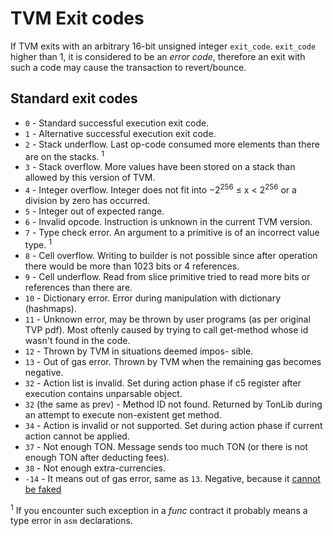 # TVM Exit codes

If TVM exits with an arbitrary 16-bit unsigned integer `exit_code`. `exit_code` higher than 1, it is considered to be an _error code_, therefore an exit with such a code may cause the transaction to revert/bounce.

## Standard exit codes
* `0` - Standard successful execution exit code.
* `1` - Alternative successful execution exit code.
* `2` - Stack underflow. Last op-code consumed more elements than there are on the stacks. <sup>1</sup>
* `3` - Stack overflow. More values have been stored on a stack than
allowed by this version of TVM.
* `4` - Integer overflow. Integer does not fit into −2<sup>256</sup> ≤ x < 2<sup>256</sup> or a division by zero has occurred.
* `5` - Integer out of expected range.
* `6` - Invalid opcode. Instruction is unknown in the current TVM version.
* `7` - Type check error. An argument to a primitive is of an incorrect value type. <sup>1</sup>
* `8` - Cell overflow. Writing to builder is not possible since after operation there would be more than 1023 bits or 4 references.
* `9` - Cell underflow. Read from slice primitive tried to read more bits or references than there are.
* `10` - Dictionary error. Error during manipulation with dictionary (hashmaps).
* `11` - Unknown error, may be thrown by user
programs (as per original TVP pdf). Most oftenly caused by trying to call get-method whose id wasn't found in the code.
* `12` - Thrown by TVM in situations deemed impos-
sible.
* `13` - Out of gas error. Thrown by TVM when the remaining gas becomes negative.
* `32` - Action list is invalid. Set during action phase if c5 register after execution contains unparsable object.
* `32` (the same as prev) - Method ID not found. Returned by TonLib during an attempt to execute non-existent get method.
* `34` - Action is invalid or not supported. Set during action phase if current action cannot be applied.
* `37` - Not enough TON. Message sends too much TON (or there is not enough TON after deducting fees).
* `38` - Not enough extra-currencies.
* `-14` - It means out of gas error, same as `13`. Negative, because it [cannot be faked](https://github.com/ton-blockchain/ton/blob/20758d6bdd0c1327091287e8a620f660d1a9f4da/crypto/vm/vm.cpp#L492)

<sup>1</sup> If you encounter such exception in a _func_ contract it probably means a type error in `asm` declarations.
